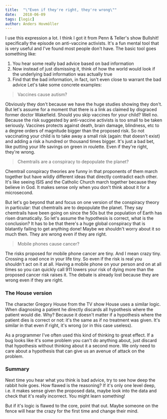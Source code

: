 ```yaml
---
title:	"\"Even if they're right, they're wrong\""
date:	2018-06-09
tags: [logic]
author: Anders Hovmöller
---
```


I use this expression a lot. I think I got it from Penn & Teller's show Bullshit! specifically the episode on anti-vaccine activists. It's a fun mental tool that is very useful and I've found most people don't have. The basic tool goes something like:

1. You hear some really bad advice based on bad information
2. Now instead of just dismissing it, think of how the world would look if the underlying bad information was actually true
3. Find that the bad information, in fact, isn't even close to warrant the bad advice
Let's take some concrete examples:


> Vaccines cause autism?

Obviously they don't because we have the huge studies showing they don't. But let's assume for a moment that there is a link as claimed by disgraced former doctor Wakefield. Should you skip vaccines for your child? Well no. Because the risk suggested by anti-vaccine activists is too small to be taken seriously. Vaccines protects against death, brain damage, blindness, etc to a degree orders of magnitude bigger than the proposed risk. So not vaccinating your child is to take away a small risk (again: that doesn't exist) and adding a risk a hundred or thousand times bigger. It's just a bad bet, like putting your life savings on green in roulette. Even if they're right, they're wrong.


> Chemtrails are a conspiracy to depopulate the planet?

Chemtrail conspiracy theories are funny in that proponents of them march together but have wildly different ideas that directly contradict each other. It's like seeing ISIS and the Catholic Church march together because they believe in God. It makes sense only when you don't think about it for a microsecond.

But let's go beyond that and focus on one version of the conspiracy theory in particular: that chemtrails are to depopulate the planet. They say chemtrails have been going on since the 50s but the population of Earth has risen dramatically. So let's assume the hypothesis is correct, what is the conclusion? It has to be that there's a huge global conspiracy that is blatantly failing to get anything done! Maybe we shouldn't worry about it so much then. They are wrong even if they are right.


> Mobile phones cause cancer?


The risks proposed for mobile phone cancer are tiny. And I mean crazy tiny. Crossing a road once in your life tiny. So even if the risk is real you shouldn't act on it at all. Having a mobile phone on your person and on at all times so you can quickly call 911 lowers your risk of dying more than the proposed cancer risk raises it. The debate is already lost because they are wrong even if they are right.

### The House version

The character Gregory House from the TV show House uses a similar logic. When diagnosing a patient he directly discards all hypothesis where the patient would die. Why? Because it doesn't matter if a hypothesis where the patient dies is correct or not: it's the same as if no treatment was given. It's similar in that even if right, it's wrong (or in this case useless).

As a programmer I've often used this kind of thinking to great effect. If a bug looks like it's some problem you can't do anything about, just discard that hypothesis without thinking about it a second more. We only need to care about a hypothesis that can give us an avenue of attack on the problem.

### Summary

Next time you hear what you think is bad advice, try to see how deep the rabbit hole goes. How flawed is the reasoning? If it's only one level deep, i.e. it makes sense given the proposed data, maybe look into the data and check that it's really incorrect. You might learn something!

But if it's logic is flawed to the core, point that out. Maybe someone on the fence will hear the crazy for the first time and change their mind.
